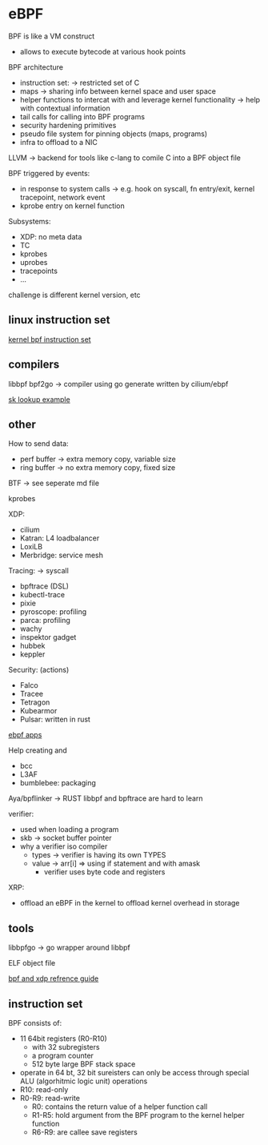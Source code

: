 # eBPF

BPF is like a VM construct
- allows to execute bytecode at various hook points

BPF architecture
- instruction set: -> restricted set of C
- maps -> sharing info between kernel space and user space
- helper functions to intercat with and leverage kernel functionality -> help with contextual information
- tail calls for calling into BPF programs
- security hardening primitives
- pseudo file system for pinning objects (maps, programs)
- infra to offload to a NIC

LLVM -> backend for tools like c-lang to comile C into a BPF object file

BPF triggered by events:
- in response to system calls -> e.g. hook on syscall, fn entry/exit, kernel tracepoint, network event
- kprobe entry on kernel function

Subsystems:
- XDP: no meta data
- TC
- kprobes
- uprobes
- tracepoints
- ...

challenge is different kernel version, etc

## linux instruction set

[kernel bpf instruction set](https://www.kernel.org/doc/html/latest/bpf/instruction-set.html)


## compilers

libbpf
bpf2go -> compiler using go generate written by cilium/ebpf

[sk lookup example](https://github.com/fbac/sklookup-go)

## other

How to send data:
- perf buffer -> extra memory copy, variable size
- ring buffer -> no extra memory copy, fixed size

BTF -> see seperate md file

kprobes

XDP:
- cilium
- Katran: L4 loadbalancer
- LoxiLB
- Merbridge: service mesh

Tracing: -> syscall
- bpftrace (DSL)
- kubectl-trace
- pixie
- pyroscope: profiling
- parca: profiling
- wachy
- inspektor gadget
- hubbek
- keppler

Security: (actions)
- Falco
- Tracee
- Tetragon
- Kubearmor
- Pulsar: written in rust

[ebpf apps](ebpf.io/applications)

Help creating and 
- bcc
- L3AF
- bumblebee: packaging

Aya/bpflinker -> RUST
libbpf and bpftrace are hard to learn

verifier:
- used when loading a program
- skb -> socket buffer pointer
- why a verifier iso compiler
  - types -> verifier is having its own TYPES
  - value -> arr[i] => using if statement and with amask
    - verifier uses byte code and registers


XRP:
- offload an eBPF in the kernel to offload kernel overhead in storage

## tools

libbpfgo -> go wrapper around libbpf

ELF object file 

[bpf and xdp refrence guide](https://docs.cilium.io/en/latest/bpf/)

## instruction set

BPF consists of:
- 11 64bit registers (R0-R10)
  - with 32 subregisters
  - a program counter
  - 512 byte large BPF stack space
- operate in 64 bt, 32 bit sureisters can only be access through special ALU (algorhitmic logic unit) operations
- R10: read-only
- R0-R9: read-write
  - R0: contains the return value of a helper function call
  - R1-R5: hold argument from the BPF program to the kernel helper function
  - R6-R9: are callee save registers